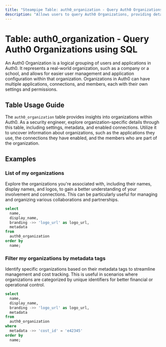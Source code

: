 ```yaml
---
title: "Steampipe Table: auth0_organization - Query Auth0 Organizations using SQL"
description: "Allows users to query Auth0 Organizations, providing detailed information about each organization's settings, metadata, and enabled connections."
---
```


# Table: auth0_organization - Query Auth0 Organizations using SQL

An Auth0 Organization is a logical grouping of users and applications in Auth0. It represents a real-world organization, such as a company or a school, and allows for easier user management and application configuration within that organization. Organizations in Auth0 can have multiple applications, connections, and members, each with their own settings and permissions.

## Table Usage Guide

The `auth0_organization` table provides insights into organizations within Auth0. As a security engineer, explore organization-specific details through this table, including settings, metadata, and enabled connections. Utilize it to uncover information about organizations, such as the applications they use, the connections they have enabled, and the members who are part of the organization.

## Examples

### List of my organizations
Explore the organizations you're associated with, including their names, display names, and logos, to gain a better understanding of your involvement and connections. This can be particularly useful for managing and organizing various collaborations and partnerships.

```sql
select
  name,
  display_name,
  branding ->> 'logo_url' as logo_url,
  metadata
from
  auth0_organization
order by
  name;
```

### Filter my organizations by metadata tags
Identify specific organizations based on their metadata tags to streamline management and cost tracking. This is useful in scenarios where organizations are categorized by unique identifiers for better financial or operational control.

```sql
select
  name,
  display_name,
  branding ->> 'logo_url' as logo_url,
  metadata
from
  auth0_organization
where
  metadata ->> 'cost_id' = 'e42345'
order by
  name;
```